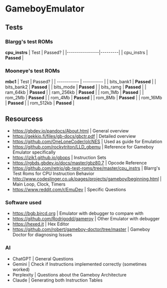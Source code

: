 # GameboyEmulator

## Tests

### Blargg's test ROMs

**cpu_instrs**
| Test | Passed? |
|----------------|---------|
| cpu_instrs | **Passed** |

### Mooneye's test ROMs

**mbc1**
| Test | Passed? |
| ----------- | ---------- |
| bits_bank1 | **Passed** |
| bits_bank2 | **Passed** |
| bits_mode | **Passed** |
| bits_ramg | **Passed** |
| ram_64kb | **Passed** |
| ram_256kb | **Passed** |
| rom_1Mb | **Passed** |
| rom_2Mb | **Passed** |
| rom_4Mb | **Passed** |
| rom_8Mb | **Passed** |
| rom_16Mb | **Passed** |
| rom_512kb | **Passed** |

## Resourcess

- https://gbdev.io/pandocs/About.html | General overview
- https://gekkio.fi/files/gb-docs/gbctr.pdf | Detailed overview
- https://github.com/OneLoneCoder/olcNES | Used as guide for Emulation
- https://github.com/rockytriton/LLD_gbemu | Reference for Gameboy Emulator specifically
- https://izik1.github.io/gbops | Instruction Sets
- https://rgbds.gbdev.io/docs/master/gbz80.7 | Opcode Reference
- https://github.com/retrio/gb-test-roms/tree/master/cpu_instrs | Blarrg's Test Roms for CPU Instruction Behavior
- http://www.codeslinger.co.uk/pages/projects/gameboy/beginning.html | Main Loop, Clock, Timers
- https://www.reddit.com/r/EmuDev | Specific Questions

### Software used

- https://bgb.bircd.org | Emulator with debugger to compare with
- https://github.com/Rodrigodd/gameroy | Other Emulator with debugger
- https://hexed.it | Hex Editor
- https://github.com/robert/gameboy-doctor/tree/master | Gameboy Doctor for diagnosing Issues

### AI

- ChatGPT | General Questions
- Gemini | Check if Instructions implemented correctly (sometimes worked)
- Perplexity | Questions about the Gameboy Architecture
- Claude | Generating both Instruction Tables

